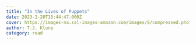 ```yaml
---
title: "In the Lives of Puppets"
date: 2023-2-20T15:44:47.000Z
cover: https://images-na.ssl-images-amazon.com/images/S/compressed.photo.goodreads.com/books/1699617963i/60784549.jpg
author: T.J. Klune
category: read
---
```


